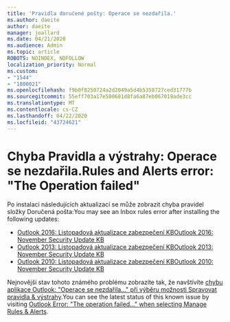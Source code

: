 ```yaml
---
title: 'Pravidla doručené pošty: Operace se nezdařila.'
ms.author: daeite
author: daeite
manager: joallard
ms.date: 04/21/2020
ms.audience: Admin
ms.topic: article
ROBOTS: NOINDEX, NOFOLLOW
localization_priority: Normal
ms.custom:
- "1544"
- "1800021"
ms.openlocfilehash: f9b0f8250724a2d2049a5d4b5358727ced31777b
ms.sourcegitcommit: 55eff703a17e500681d8fa6a87eb067019ade3cc
ms.translationtype: MT
ms.contentlocale: cs-CZ
ms.lasthandoff: 04/22/2020
ms.locfileid: "43724621"
---
```

# <a name="rules-and-alerts-error-the-operation-failed"></a><span data-ttu-id="d2480-102">Chyba Pravidla a výstrahy: Operace se nezdařila.</span><span class="sxs-lookup"><span data-stu-id="d2480-102">Rules and Alerts error: "The Operation failed"</span></span>

<span data-ttu-id="d2480-103">Po instalaci následujících aktualizací se může zobrazit chyba pravidel složky Doručená pošta:</span><span class="sxs-lookup"><span data-stu-id="d2480-103">You may see an Inbox rules error after installing the following updates:</span></span>

- [<span data-ttu-id="d2480-104">Outlook 2016: Listopadová aktualizace zabezpečení KB</span><span class="sxs-lookup"><span data-stu-id="d2480-104">Outlook 2016: November Security Update KB</span></span>](https://support.microsoft.com/help/4461506)
- [<span data-ttu-id="d2480-105">Outlook 2013: Listopadová aktualizace zabezpečení KB</span><span class="sxs-lookup"><span data-stu-id="d2480-105">Outlook 2013: November Security Update KB</span></span>](https://support.microsoft.com/help/4461486)
- [<span data-ttu-id="d2480-106">Outlook 2010: Listopadová aktualizace zabezpečení KB</span><span class="sxs-lookup"><span data-stu-id="d2480-106">Outlook 2010: November Security Update KB</span></span>](https://support.microsoft.com/help/4461585)

<span data-ttu-id="d2480-107">Nejnovější stav tohoto známého problému zobrazíte tak, že navštívíte [chybu aplikace Outlook: "Operace se nezdařila..." při výběru možnosti Spravovat pravidla & výstrahy](https://support.office.com/article/Outlook-Error-The-operation-failed-when-selecting-Manage-Rules-Alerts-64b6ff77-98c2-4564-9cbf-25bd8e17fb8b%20).</span><span class="sxs-lookup"><span data-stu-id="d2480-107">You can see the latest status of this known issue by visiting [Outlook Error: "The operation failed..." when selecting Manage Rules & Alerts](https://support.office.com/article/Outlook-Error-The-operation-failed-when-selecting-Manage-Rules-Alerts-64b6ff77-98c2-4564-9cbf-25bd8e17fb8b%20).</span></span>